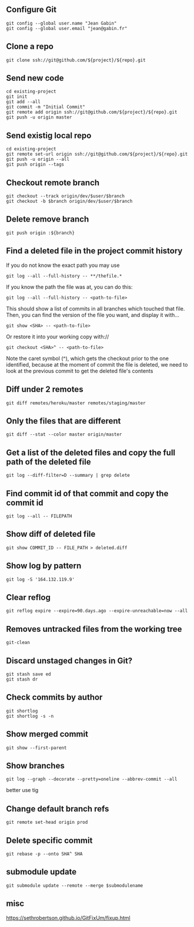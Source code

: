 ## Configure Git
```
git config --global user.name "Jean Gabin"
git config --global user.email "jean@gabin.fr"
```

## Clone a repo
```
git clone ssh://git@github.com/${project}/${repo}.git
```

## Send new code
```
cd existing-project
git init
git add --all
git commit -m "Initial Commit"
git remote add origin ssh://git@github.com/${project}/${repo}.git
git push -u origin master
```

## Send existig local repo
```
cd existing-project
git remote set-url origin ssh://git@github.com/${project}/${repo}.git
git push -u origin --all
git push origin --tags
```

## Checkout remote branch
```
git checkout --track origin/dev/$user/$branch
git checkout -b $branch origin/dev/$user/$branch
```

## Delete remove branch
```
git push origin :${branch}
```

## Find a deleted file in the project commit history
If you do not know the exact path you may use
```
git log --all --full-history -- **/thefile.*
```
If you know the path the file was at, you can do this:
```
git log --all --full-history -- <path-to-file>
```
This should show a list of commits in all branches which touched that file. Then, you can find the version of the file you want, and display it with...
```
git show <SHA> -- <path-to-file>
```
Or restore it into your working copy with://
```
git checkout <SHA>^ -- <path-to-file>
```
Note the caret symbol (^), which gets the checkout prior to the one identified, because at the moment of <SHA> commit the file is deleted, we need to look at the previous commit to get the deleted file's contents

## Diff under 2 remotes
```
git diff remotes/heroku/master remotes/staging/master
```

## Only the files that are different
```
git diff --stat --color master origin/master
```

## Get a list of the deleted files and copy the full path of the deleted file
```
git log --diff-filter=D --summary | grep delete
```

## Find commit id of that commit and copy the commit id
```
git log --all -- FILEPATH
```

## Show diff of deleted file
```
git show COMMIT_ID -- FILE_PATH > deleted.diff
```

## Show log by pattern
```
git log -S '164.132.119.9'
```

## Clear reflog
```
git reflog expire --expire=90.days.ago --expire-unreachable=now --all
```

## Removes untracked files from the working tree
```
git-clean
```

## Discard unstaged changes in Git?
```
git stash save ed
git stash dr
```

## Check commits by author
```
git shortlog
git shortlog -s -n
```

## Show merged commit
```
git show --first-parent
```

## Show branches
```
git log --graph --decorate --pretty=oneline --abbrev-commit --all
```
better use tig

## Change default branch refs
```
git remote set-head origin prod
```

## Delete specific commit
```
git rebase -p --onto SHA^ SHA
```

## submodule update
```
git submodule update --remote --merge $submodulename
```

## misc
https://sethrobertson.github.io/GitFixUm/fixup.html

